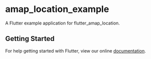 # amap_location_example

A Flutter example application for flutter_amap_location.

## Getting Started

For help getting started with Flutter, view our online
[documentation](https://flutter.io/).
